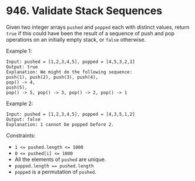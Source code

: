 # 946. Validate Stack Sequences

Given two integer arrays `pushed` and `popped` each with distinct values, return `true` if this could have been the result of a sequence of push and pop operations on an initially empty stack, or `false` otherwise.

Example 1:

```
Input: pushed = [1,2,3,4,5], popped = [4,5,3,2,1]
Output: true
Explanation: We might do the following sequence:
push(1), push(2), push(3), push(4),
pop() -> 4,
push(5),
pop() -> 5, pop() -> 3, pop() -> 2, pop() -> 1
```

Example 2:

```
Input: pushed = [1,2,3,4,5], popped = [4,3,5,1,2]
Output: false
Explanation: 1 cannot be popped before 2.
```

Constraints:

* `1 <= pushed.length <= 1000`
* `0 <= pushed[i] <= 1000`
* All the elements of `pushed` are unique.
* `popped.length == pushed.length`
* `popped` is a permutation of `pushed`.
